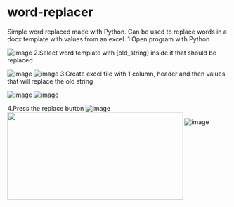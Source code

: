 # word-replacer
Simple word replaced made with Python. Can be used to replace words in a docx template with values from an excel.
1.Open program with Python

![image](https://github.com/MihaiCMA/word-replacer/assets/42008272/f82f549c-766d-41a2-be4d-8e4c45c49920)
2.Select word template with [old_string] inside it that should be replaced

![image](https://github.com/MihaiCMA/word-replacer/assets/42008272/cc60daba-6cd4-4f48-9198-18c2410fa654)
![image](https://github.com/MihaiCMA/word-replacer/assets/42008272/77ddd238-3532-4adc-b43c-dcd479989f8b)
3.Create excel file with 1 column, header and then values that will replace the old string

![image](https://github.com/MihaiCMA/word-replacer/assets/42008272/06cacf71-b423-44e7-a8f7-b85eac357bf7)
![image](https://github.com/MihaiCMA/word-replacer/assets/42008272/14ccd883-a5a3-4f4b-8876-33a911f6d92d)

4.Press the replace button
<a href="url"><img src="http://url.to/image.png](https://github.com/MihaiCMA/word-replacer/assets/42008272/989c621f-0a39-408e-bfdb-aafa7b8b2424" align="left" height="200" width="400" ></a>
![image](https://github.com/MihaiCMA/word-replacer/assets/42008272/989c621f-0a39-408e-bfdb-aafa7b8b2424)

![image](https://github.com/MihaiCMA/word-replacer/assets/42008272/cb581aca-ad83-4a0f-835b-3c3121c1171b)

